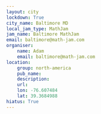 ```yaml
---
layout: city
lockdown: True
city_name: Baltimore MD
local_jam_type: MathJam
jam_name: Baltimore MathJam
email: baltimore@math-jam.com
organiser:
    name: Adam
    email: baltimore@math-jam.com
location:
    group: north-america
    pub_name: 
    description: 
    url: 
    lon: -76.607484
    lat: 39.3684988
hiatus: True
---
```

